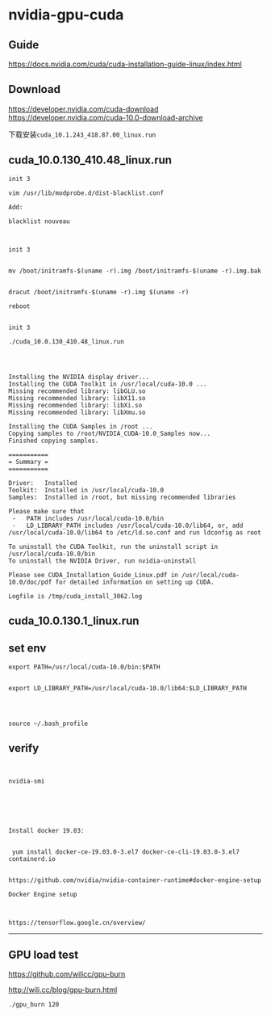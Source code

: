 # nvidia-gpu-cuda     

##  Guide   
https://docs.nvidia.com/cuda/cuda-installation-guide-linux/index.html       


##  Download   
https://developer.nvidia.com/cuda-download    
https://developer.nvidia.com/cuda-10.0-download-archive     

下载安装```cuda_10.1.243_418.87.00_linux.run```


##  cuda_10.0.130_410.48_linux.run

```
init 3

vim /usr/lib/modprobe.d/dist-blacklist.conf

Add:

blacklist nouveau


```


```

init 3  


mv /boot/initramfs-$(uname -r).img /boot/initramfs-$(uname -r).img.bak


dracut /boot/initramfs-$(uname -r).img $(uname -r)

reboot


```


```
init 3 

./cuda_10.0.130_410.48_linux.run




```



```
Installing the NVIDIA display driver...
Installing the CUDA Toolkit in /usr/local/cuda-10.0 ...
Missing recommended library: libGLU.so
Missing recommended library: libX11.so
Missing recommended library: libXi.so
Missing recommended library: libXmu.so

Installing the CUDA Samples in /root ...
Copying samples to /root/NVIDIA_CUDA-10.0_Samples now...
Finished copying samples.

===========
= Summary =
===========

Driver:   Installed
Toolkit:  Installed in /usr/local/cuda-10.0
Samples:  Installed in /root, but missing recommended libraries

Please make sure that
 -   PATH includes /usr/local/cuda-10.0/bin
 -   LD_LIBRARY_PATH includes /usr/local/cuda-10.0/lib64, or, add /usr/local/cuda-10.0/lib64 to /etc/ld.so.conf and run ldconfig as root

To uninstall the CUDA Toolkit, run the uninstall script in /usr/local/cuda-10.0/bin
To uninstall the NVIDIA Driver, run nvidia-uninstall

Please see CUDA_Installation_Guide_Linux.pdf in /usr/local/cuda-10.0/doc/pdf for detailed information on setting up CUDA.

Logfile is /tmp/cuda_install_3062.log

```



##  cuda_10.0.130.1_linux.run


##  set env 

```
export PATH=/usr/local/cuda-10.0/bin:$PATH


export LD_LIBRARY_PATH=/usr/local/cuda-10.0/lib64:$LD_LIBRARY_PATH




source ~/.bash_profile

```
##  verify


```


nvidia-smi





```



```

Install docker 19.03:


 yum install docker-ce-19.03.0-3.el7 docker-ce-cli-19.03.0-3.el7 containerd.io
```

```

https://github.com/nvidia/nvidia-container-runtime#docker-engine-setup

Docker Engine setup



```


```
https://tensorflow.google.cn/overview/
```


----

##  GPU load test        
https://github.com/wilicc/gpu-burn       

http://wili.cc/blog/gpu-burn.html    


```
./gpu_burn 120   

```



